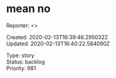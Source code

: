 # mean no

Reporter:  <>  

Created: 2020-02-13T16:39:46.295032Z  
Updated: 2020-02-13T16:40:22.584090Z

Type: story  
Status: backlog  
Priority: 981

